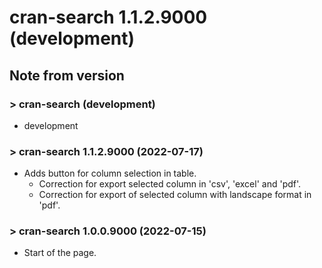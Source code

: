 # cran-search 1.1.2.9000 (development)

## Note from version

### > cran-search (development)

- development

### > cran-search 1.1.2.9000 (2022-07-17)

- Adds button for column selection in table.
  - Correction for export selected column in 'csv', 'excel' and 'pdf'.
  - Correction for export of selected column with landscape format in 'pdf'.

### > cran-search 1.0.0.9000 (2022-07-15)

- Start of the page.

